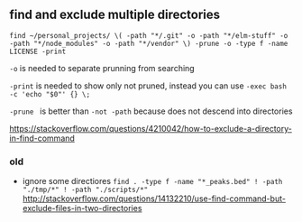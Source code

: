 ## find and exclude multiple directories

`find ~/personal_projects/ \( -path "*/.git" -o -path "*/elm-stuff" -o -path "*/node_modules" -o -path "*/vendor" \) -prune -o -type f -name LICENSE -print`

`-o` is needed to separate prunning from searching

`-print` is needed to show only not pruned, instead you can use `-exec bash -c 'echo "$0"' {} \;`

`-prune ` is better than `-not -path` because does not descend into directories

https://stackoverflow.com/questions/4210042/how-to-exclude-a-directory-in-find-command

### old

- ignore some directiores `find . -type f -name "*_peaks.bed" ! -path "./tmp/*" ! -path "./scripts/*"` http://stackoverflow.com/questions/14132210/use-find-command-but-exclude-files-in-two-directories
